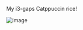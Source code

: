 My i3-gaps Catppuccin rice!

![image](https://user-images.githubusercontent.com/88452621/211890123-d1728de4-3bbb-48f4-9b2b-690c840be64a.png)

